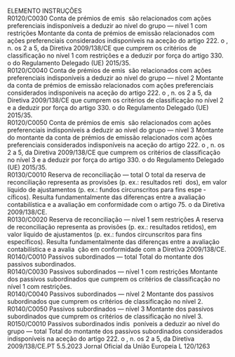  
ELEMENTO  INSTRUÇÕES  
R0120/C0030  Conta de prémios de emis ­
são relacionados com ações 
preferenciais indisponíveis a 
deduzir ao nível do grupo 
— nível 1 com restrições  Montante da conta de prémios de emissão relacionados com ações preferenciais 
considerados indisponíveis na aceção do artigo 222.  o , n.  os 2 a 5, da Diretiva 
2009/138/CE que cumprem os critérios de classificação no nível 1 com restrições 
e a deduzir por força do artigo 330.  o do Regulamento Delegado (UE) 2015/35.  
R0120/C0040  Conta de prémios de emis ­
são relacionados com ações 
preferenciais indisponíveis a 
deduzir ao nível do grupo 
— nível 2  Montante da conta de prémios de emissão relacionados com ações preferenciais 
considerados indisponíveis na aceção do artigo 222.  o , n.  os 2 a 5, da Diretiva 
2009/138/CE que cumprem os critérios de classificação no nível 2 e a deduzir 
por força do artigo 330.  o do Regulamento Delegado (UE) 2015/35.  
R0120/C0050  Conta de prémios de emis ­
são relacionados com ações 
preferenciais indisponíveis a 
deduzir ao nível do grupo 
— nível 3  Montante do montante da conta de prémios de emissão relacionados com ações 
preferenciais considerados indisponíveis na aceção do artigo 222.  o , n.  os 2 a 5, da 
Diretiva 2009/138/CE que cumprem os critérios de classificação no nível 3 e a 
deduzir por força do artigo 330.  o do Regulamento Delegado (UE) 2015/35.  
R0130/C0010  Reserva de reconciliação — 
total  O total da reserva de reconciliação representa as provisões (p. ex.: resultados reti ­
dos), em valor líquido de ajustamentos (p. ex.: fundos circunscritos para fins espe ­
cíficos). Resulta fundamentalmente das diferenças entre a avaliação contabilística e a 
avaliação em conformidade com o artigo 75.  o da Diretiva 2009/138/CE.  
R0130/C0020  Reserva de reconciliação — 
nível 1 sem restrições  A reserva de reconciliação representa as provisões (p. ex.: resultados retidos), em 
valor líquido de ajustamentos (p. ex.: fundos circunscritos para fins específicos). 
Resulta fundamentalmente das diferenças entre a avaliação contabilística e a avalia ­
ção em conformidade com a Diretiva 2009/138/CE.  
R0140/C0010  Passivos subordinados — 
total  Total do montante dos passivos subordinados.  
R0140/C0030  Passivos subordinados — 
nível 1 com restrições  Montante dos passivos subordinados que cumprem os critérios de classificação no 
nível 1 com restrições.  
R0140/C0040  Passivos subordinados — 
nível 2  Montante dos passivos subordinados que cumprem os critérios de classificação no 
nível 2.  
R0140/C0050  Passivos subordinados — 
nível 3  Montante dos passivos subordinados que cumprem os critérios de classificação no 
nível 3.  
R0150/C0010  Passivos subordinados indis ­
poníveis a deduzir ao nível 
do grupo — total  Total do montante dos passivos subordinados considerados indisponíveis na aceção 
do artigo 222.  o , n.  os 2 a 5, da Diretiva 2009/138/CE.PT  5.5.2023 Jornal Oficial da União Europeia L 120/1263